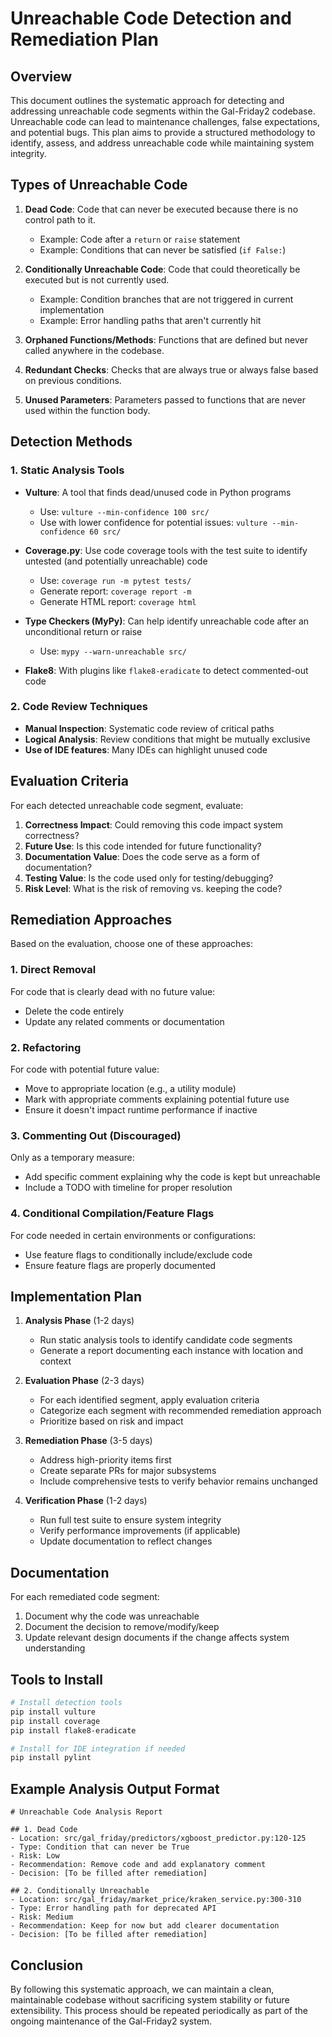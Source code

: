 # Unreachable Code Detection and Remediation Plan

## Overview

This document outlines the systematic approach for detecting and addressing unreachable code segments within the Gal-Friday2 codebase. Unreachable code can lead to maintenance challenges, false expectations, and potential bugs. This plan aims to provide a structured methodology to identify, assess, and address unreachable code while maintaining system integrity.

## Types of Unreachable Code

1. **Dead Code**: Code that can never be executed because there is no control path to it.
   - Example: Code after a `return` or `raise` statement
   - Example: Conditions that can never be satisfied (`if False:`)

2. **Conditionally Unreachable Code**: Code that could theoretically be executed but is not currently used.
   - Example: Condition branches that are not triggered in current implementation
   - Example: Error handling paths that aren't currently hit

3. **Orphaned Functions/Methods**: Functions that are defined but never called anywhere in the codebase.

4. **Redundant Checks**: Checks that are always true or always false based on previous conditions.

5. **Unused Parameters**: Parameters passed to functions that are never used within the function body.

## Detection Methods

### 1. Static Analysis Tools

- **Vulture**: A tool that finds dead/unused code in Python programs
  - Use: `vulture --min-confidence 100 src/`
  - Use with lower confidence for potential issues: `vulture --min-confidence 60 src/`

- **Coverage.py**: Use code coverage tools with the test suite to identify untested (and potentially unreachable) code
  - Use: `coverage run -m pytest tests/`
  - Generate report: `coverage report -m`
  - Generate HTML report: `coverage html`

- **Type Checkers (MyPy)**: Can help identify unreachable code after an unconditional return or raise
  - Use: `mypy --warn-unreachable src/`

- **Flake8**: With plugins like `flake8-eradicate` to detect commented-out code

### 2. Code Review Techniques

- **Manual Inspection**: Systematic code review of critical paths
- **Logical Analysis**: Review conditions that might be mutually exclusive
- **Use of IDE features**: Many IDEs can highlight unused code

## Evaluation Criteria

For each detected unreachable code segment, evaluate:

1. **Correctness Impact**: Could removing this code impact system correctness?
2. **Future Use**: Is this code intended for future functionality?
3. **Documentation Value**: Does the code serve as a form of documentation?
4. **Testing Value**: Is the code used only for testing/debugging?
5. **Risk Level**: What is the risk of removing vs. keeping the code?

## Remediation Approaches

Based on the evaluation, choose one of these approaches:

### 1. Direct Removal

For code that is clearly dead with no future value:
- Delete the code entirely
- Update any related comments or documentation

### 2. Refactoring

For code with potential future value:
- Move to appropriate location (e.g., a utility module)
- Mark with appropriate comments explaining potential future use
- Ensure it doesn't impact runtime performance if inactive

### 3. Commenting Out (Discouraged)

Only as a temporary measure:
- Add specific comment explaining why the code is kept but unreachable
- Include a TODO with timeline for proper resolution

### 4. Conditional Compilation/Feature Flags

For code needed in certain environments or configurations:
- Use feature flags to conditionally include/exclude code
- Ensure feature flags are properly documented

## Implementation Plan

1. **Analysis Phase** (1-2 days)
   - Run static analysis tools to identify candidate code segments
   - Generate a report documenting each instance with location and context

2. **Evaluation Phase** (2-3 days)
   - For each identified segment, apply evaluation criteria
   - Categorize each segment with recommended remediation approach
   - Prioritize based on risk and impact

3. **Remediation Phase** (3-5 days)
   - Address high-priority items first
   - Create separate PRs for major subsystems
   - Include comprehensive tests to verify behavior remains unchanged

4. **Verification Phase** (1-2 days)
   - Run full test suite to ensure system integrity
   - Verify performance improvements (if applicable)
   - Update documentation to reflect changes

## Documentation

For each remediated code segment:
1. Document why the code was unreachable
2. Document the decision to remove/modify/keep
3. Update relevant design documents if the change affects system understanding

## Tools to Install

```bash
# Install detection tools
pip install vulture
pip install coverage
pip install flake8-eradicate

# Install for IDE integration if needed
pip install pylint
```

## Example Analysis Output Format

```
# Unreachable Code Analysis Report

## 1. Dead Code
- Location: src/gal_friday/predictors/xgboost_predictor.py:120-125
- Type: Condition that can never be True
- Risk: Low
- Recommendation: Remove code and add explanatory comment
- Decision: [To be filled after remediation]

## 2. Conditionally Unreachable
- Location: src/gal_friday/market_price/kraken_service.py:300-310
- Type: Error handling path for deprecated API
- Risk: Medium
- Recommendation: Keep for now but add clearer documentation
- Decision: [To be filled after remediation]
```

## Conclusion

By following this systematic approach, we can maintain a clean, maintainable codebase without sacrificing system stability or future extensibility. This process should be repeated periodically as part of the ongoing maintenance of the Gal-Friday2 system.
